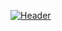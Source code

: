 [![Header](https://raw.githubusercontent.com/MartinHeinz/<OWNER>/<OWNER>/readme_header.png "Header")](https://some-url.dev/)
<!--stackedit_data:
eyJoaXN0b3J5IjpbLTQ5OTc0MjgwOV19
-->